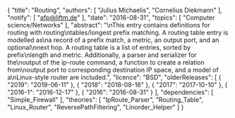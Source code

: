 {
    "title": "Routing",
    "authors": [
        "Julius Michaelis",
        "Cornelius Diekmann"
    ],
    "notify": [
        "afp@liftm.de"
    ],
    "date": "2016-08-31",
    "topics": [
        "Computer science/Networks"
    ],
    "abstract": "\nThis entry contains definitions for routing with routing\ntables/longest prefix matching.  A routing table entry is modelled as\na record of a prefix match, a metric, an output port, and an optional\nnext hop. A routing table is a list of entries, sorted by prefix\nlength and metric. Additionally, a parser and serializer for the\noutput of the ip-route command, a function to create a relation from\noutput port to corresponding destination IP space, and a model of a\nLinux-style router are included.",
    "licence": "BSD",
    "olderReleases": [
        {
            "2019": "2019-06-11"
        },
        {
            "2018": "2018-08-16"
        },
        {
            "2017": "2017-10-10"
        },
        {
            "2016-1": "2016-12-17"
        },
        {
            "2016": "2016-08-31"
        }
    ],
    "dependencies": [
        "Simple_Firewall"
    ],
    "theories": [
        "IpRoute_Parser",
        "Routing_Table",
        "Linux_Router",
        "ReversePathFiltering",
        "Linorder_Helper"
    ]
}